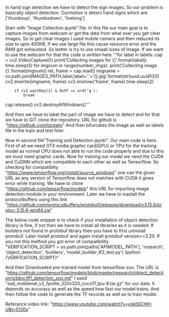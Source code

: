 In hand sign detection we have to detect the sign images. So our problem is basically object detection. Ourmotive is detect hand signs which are ['thumbsup', 'thumbsdown', 'livelong']

Start with "Image Collection.ipynb" file:
In this file our main goal is to capture images from webcam or get the data from what ever you get clear images. So to get clear images I used mobile camera and then reduced its size to upto
400KB. If we use large file this cause resource error and the RAM got exhausted. So better is try to use smaall sizes of Image. If we want to use the webcam for that the code is written here
'''for label in labels:
    cap = cv2.VideoCapture(0)
    print('Collecting images for {}'.format(label))
    time.sleep(5)
    for imgnum in range(number_imgs):
        print('Collecting image {}'.format(imgnum))
        ret, frame = cap.read()
        imgname = os.path.join(IMAGES_PATH,label,label+'.'+'{}.jpg'.format(str(uuid.uuid1())))
        cv2.imwrite(imgname, frame)
        cv2.imshow('frame', frame)
        time.sleep(2)

        if cv2.waitKey(1) & 0xFF == ord('q'):
            break
cap.release()
cv2.destroyAllWindows()'''

And then we have to label the part of image we have to detect and for that we have to GIT clone the repository.
URL for github is "https://github.com/tzutalin"
And then bifurcates the image as well as labels file in the train and test foler.


Now in second file"Training and Detection.ipynb":
Our main code is here. First of all we need GTX nvidia graphic card(GPU) or TPU for the training model as normal CPU does not able to run the code properly and due to this we must need graphic cards.
Now for training our model we need the CUDA and CuDNN which are compatible to each other as well as Tensorflow. So checking for compatiblity "https://www.tensorflow.org/install/source_windows" one
can the given URL as any version of Tensorflow does not matches with CUDA it gives error while training. 
We have to clone "https://github.com/tensorflow/models" this URL for importing image detection module in your environment.
Later we have to inastall the protocolbuffers using this link "https://github.com/protocolbuffers/protobuf/releases/download/v3.15.6/protoc-3.15.6-win64.zip"


The below code snippet is to check if your installation of object detection library is fine, if not then we have to install all libraries as it is needed.
If builders not found in protobuf library then you have to first uninstall protobuf. Later install protobuf and again install protobuf version==3.20. If you not this method you got error of compatibility.  
"VERIFICATION_SCRIPT = os.path.join(paths['APIMODEL_PATH'], 'research', 'object_detection', 'builders', 'model_builder_tf2_test.py')
!python {VERIFICATION_SCRIPT}"

And then Downloaded pre-trained model from tensorflow zoo. The URL is "https://github.com/tensorflow/models/blob/master/research/object_detection/g3doc/tf1_detection_zoo.md"
I used "ssd_mobilenet_v2_fpnlite_320x320_coco17_tpu-8.tar.gz" for our data. It depends on accuracy as well as the speed how fast our model trains.
And then follow the code to generate the TF records as well as to train model.

Referance video link: "https://www.youtube.com/watch?v=yqkISICHH-U&t=5130s"











